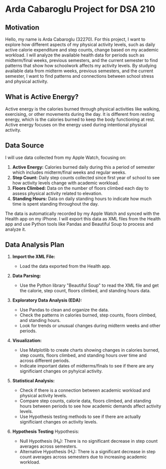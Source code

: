 # Arda Cabaroglu Project for DSA 210 

## Motivation

Hello, my name is Arda Cabaroglu (32270). For this project, I want to explore how different aspects of my physical activity levels, such as daily active calorie expenditure and step counts, change based on my academic workload. I will analyze the available health data for periods such as midterm/final weeks, previous semesters, and the current semester to find patterns that show how schoolwork affects my activity levels. By studying available data from midterm weeks, previous semesters, and the current semester, I want to find patterns and connections between school stress and physical activity.



## What is Active Energy?

Active energy is the calories burned through physical activities like walking, exercising, or other movements during the day. It is different from resting energy, which is the calories burned to keep the body functioning at rest. Active energy focuses on the energy used during intentional physical activity.

## Data Source

I will use data collected from my Apple Watch, focusing on:

1. **Active Energy:** Calories burned daily during this a period of semester which includes midterm/final weeks and regular weeks.
2. **Step Count:** Daily step counts collected since first year of school to see how activity levels change with academic workload.
3. **Floors Climbed:** Data on the number of floors climbed each day to assess physical activity related to elevation.
4. **Standing Hours:** Data on daily standing hours to indicate how much time is spent standing throughout the day.

The data is automatically recorded by my Apple Watch and synced with the Health app on my iPhone. I will export this data as XML files from the Health app and use Python tools like Pandas and Beautiful Soup to process and analyze it.

## Data Analysis Plan

1. **Import the XML File:**

   - Load the data exported from the Health app.

2. **Data Parsing:**

   - Use the Python library "Beautiful Soup" to read the XML file and get the calorie, step count, floors climbed, and standing hours data.

3. **Exploratory Data Analysis (EDA):**

   - Use Pandas to clean and organize the data.
   - Check the patterns in calories burned, step counts, floors climbed, and standing hours.
   - Look for trends or unusual changes during midterm weeks and other periods.

4. **Visualization:**

   - Use Matplotlib to create charts showing changes in calories burned, step counts, floors climbed, and standing hours over time and across different periods.
   - Indicate important dates of midterms/finals to see if there are any significiant changes on pyhyical activity.

5. **Statistical Analysis:**

   - Check if there is a connection between academic workload and physical activity levels.
   - Compare step counts, calorie data, floors climbed, and standing hours between periods to see how academic demands affect activity levels.
   - Use Hypothesis testing methods to see if there are actually significiant changes on activity levels.
     
6. **Hypothesis Testing**
   Hypothesis:
   - Null Hypothesis (H₀): There is no significant decrease in step count averages across semesters.
   - Alternative Hypothesis (H₁): There is a significant decrease in step count averages across semesters due to increasing academic workload.
  





